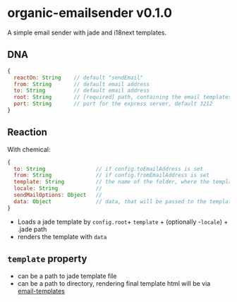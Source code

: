 # organic-emailsender v0.1.0

A simple email sender with jade and i18next templates.

## DNA

```js
{
  reactOn: String    // default "sendEmail"
  from: String       // default email address
  to: String         // default email address
  root: String       // [required] path, containing the email templates
  port: String       // port for the express server, default 3212
}
```

## Reaction

With chemical:

```js
{
  to: String                // if config.toEmailAddress is set
  from: String              // if config.fromEmailAddress is set
  template: String          // the name of the folder, where the template is located
  locale: String            //
  sendMailOptions: Object   //
  data: Object              // data, that will be passed to the template
}
```

* Loads a jade template by `config.root`+ `template` + (optionally -`locale`) + .jade path
* renders the template with `data`

## `template` property

  * can be a path to jade template file
  * can be a path to directory, rendering final template html will be via [email-templates](https://github.com/niftylettuce/node-email-templates)
